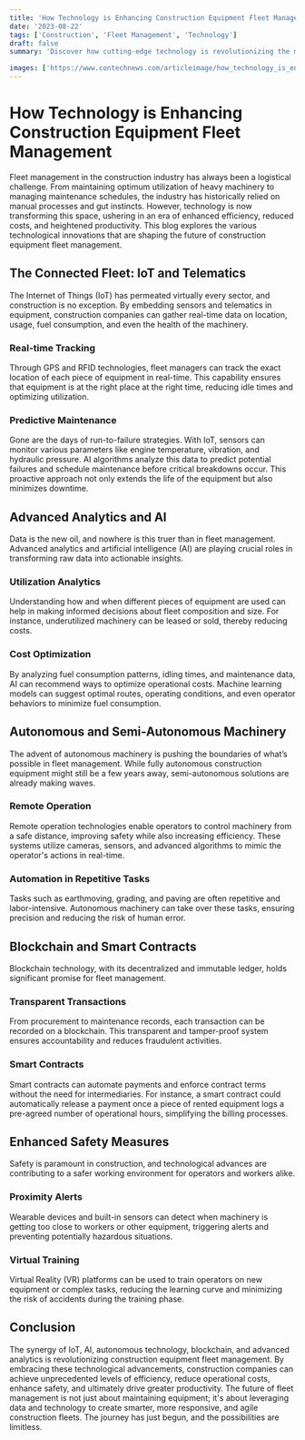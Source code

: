 ```yaml
---
title: 'How Technology is Enhancing Construction Equipment Fleet Management'
date: '2023-08-22'
tags: ['Construction', 'Fleet Management', 'Technology']
draft: false
summary: 'Discover how cutting-edge technology is revolutionizing the management of construction equipment fleets, resulting in increased efficiency, reduced costs, and greater productivity.'

images: ['https://www.contechnews.com/articleimage/how_technology_is_enhancing_construction_equipment_fleet_management.webp']
---
```


# How Technology is Enhancing Construction Equipment Fleet Management

Fleet management in the construction industry has always been a logistical challenge. From maintaining optimum utilization of heavy machinery to managing maintenance schedules, the industry has historically relied on manual processes and gut instincts. However, technology is now transforming this space, ushering in an era of enhanced efficiency, reduced costs, and heightened productivity. This blog explores the various technological innovations that are shaping the future of construction equipment fleet management.

## The Connected Fleet: IoT and Telematics

The Internet of Things (IoT) has permeated virtually every sector, and construction is no exception. By embedding sensors and telematics in equipment, construction companies can gather real-time data on location, usage, fuel consumption, and even the health of the machinery.

### Real-time Tracking
Through GPS and RFID technologies, fleet managers can track the exact location of each piece of equipment in real-time. This capability ensures that equipment is at the right place at the right time, reducing idle times and optimizing utilization.

### Predictive Maintenance
Gone are the days of run-to-failure strategies. With IoT, sensors can monitor various parameters like engine temperature, vibration, and hydraulic pressure. AI algorithms analyze this data to predict potential failures and schedule maintenance before critical breakdowns occur. This proactive approach not only extends the life of the equipment but also minimizes downtime.

## Advanced Analytics and AI

Data is the new oil, and nowhere is this truer than in fleet management. Advanced analytics and artificial intelligence (AI) are playing crucial roles in transforming raw data into actionable insights.

### Utilization Analytics
Understanding how and when different pieces of equipment are used can help in making informed decisions about fleet composition and size. For instance, underutilized machinery can be leased or sold, thereby reducing costs.

### Cost Optimization
By analyzing fuel consumption patterns, idling times, and maintenance data, AI can recommend ways to optimize operational costs. Machine learning models can suggest optimal routes, operating conditions, and even operator behaviors to minimize fuel consumption.

## Autonomous and Semi-Autonomous Machinery

The advent of autonomous machinery is pushing the boundaries of what’s possible in fleet management. While fully autonomous construction equipment might still be a few years away, semi-autonomous solutions are already making waves.

### Remote Operation
Remote operation technologies enable operators to control machinery from a safe distance, improving safety while also increasing efficiency. These systems utilize cameras, sensors, and advanced algorithms to mimic the operator's actions in real-time.

### Automation in Repetitive Tasks
Tasks such as earthmoving, grading, and paving are often repetitive and labor-intensive. Autonomous machinery can take over these tasks, ensuring precision and reducing the risk of human error.

## Blockchain and Smart Contracts

Blockchain technology, with its decentralized and immutable ledger, holds significant promise for fleet management.

### Transparent Transactions
From procurement to maintenance records, each transaction can be recorded on a blockchain. This transparent and tamper-proof system ensures accountability and reduces fraudulent activities.

### Smart Contracts
Smart contracts can automate payments and enforce contract terms without the need for intermediaries. For instance, a smart contract could automatically release a payment once a piece of rented equipment logs a pre-agreed number of operational hours, simplifying the billing processes.

## Enhanced Safety Measures

Safety is paramount in construction, and technological advances are contributing to a safer working environment for operators and workers alike.

### Proximity Alerts
Wearable devices and built-in sensors can detect when machinery is getting too close to workers or other equipment, triggering alerts and preventing potentially hazardous situations.

### Virtual Training
Virtual Reality (VR) platforms can be used to train operators on new equipment or complex tasks, reducing the learning curve and minimizing the risk of accidents during the training phase.

## Conclusion

The synergy of IoT, AI, autonomous technology, blockchain, and advanced analytics is revolutionizing construction equipment fleet management. By embracing these technological advancements, construction companies can achieve unprecedented levels of efficiency, reduce operational costs, enhance safety, and ultimately drive greater productivity. The future of fleet management is not just about maintaining equipment; it's about leveraging data and technology to create smarter, more responsive, and agile construction fleets. The journey has just begun, and the possibilities are limitless.